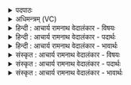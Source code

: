 <details><summary>पदपाठः</summary>

व꣣य꣢म्। ए꣣नम्। इदा꣢। ह्यः। अ꣡पी꣢꣯पेम। इ꣣ह꣢। व꣣ज्रि꣡ण꣢म्। त꣡स्मै꣢꣯। उ꣣। अद्य꣢। अ꣣। द्य꣢। स꣡व꣢꣯ने। सु꣣त꣢म्। भ꣣र। आ꣢। नू꣣न꣢म्। भू꣣षत। श्रुते꣢। १६९१।
</details>

<details><summary>अधिमन्त्रम् (VC)</summary>

- इन्द्रः
- कलिः प्रागाथः
- बार्हतः प्रगाथः (विषमा बृहती, समा सतोबृहती)
- मध्यमः
</details>

<details><summary>हिन्दी : आचार्य रामनाथ वेदालंकार - विषयः</summary>

प्रथम ऋचा की व्याख्या पूर्वार्चिक में २७२ क्रमाङ्क पर परमात्मा और राजा के विषय में की जा चुकी है। यहाँ जीवात्मा का विषय है।
</details>

<details><summary>हिन्दी : आचार्य रामनाथ वेदालंकार - पदार्थः</summary>

पदार्थान्वयभाषाः -  (वयम्)हम कर्मयोगी लोगों ने(एनम्)इस(वज्रिणम्)वाणी-रूप वज्र से युक्त अपने अन्तरात्मा को(इदा)इस काल में और(ह्यः)बीते काल में(इह)इस जीवन-यज्ञ में(अपीपेम)बढ़ाया है। हे भाई!तू भी(तस्मै उ)उस अन्तरात्मा के लिए(अद्य)आज(सवने)कर्मयोग-रूप यज्ञ में(सुतम्)अभिषुत वीर रस को(भर)अर्पित कर। हे साथियो!तुम सभी(नूनम्)निश्चय ही(श्रुते)शास्त्र-ज्ञान में,अपने अन्तरात्मा को(आभूषत)अलङ्कृत करो ॥१॥
</details>

<details><summary>हिन्दी : आचार्य रामनाथ वेदालंकार - भावार्थः</summary>

भावार्थभाषाः -  सब मनुष्यों को चाहिए कि अपने अन्तरात्मा को उद्बोधन देकर वीरता पूर्ण कर्म करें और विविध विद्याओं के ज्ञान का सञ्चय करें ॥१॥
</details>

<details><summary>संस्कृत : आचार्य रामनाथ वेदालंकार - विषयः</summary>

तत्र प्रथमा ऋक् पूर्वार्चिके २७२ क्रमाङ्के परमात्मनृपत्योर्विषये व्याख्याता। अत्र जीवात्मविषय उच्यते।
</details>

<details><summary>संस्कृत : आचार्य रामनाथ वेदालंकार - पदार्थः</summary>

पदार्थान्वयभाषाः -  (वयम्)कर्मयोगिनो जनाः(एनम्)एतम्(वज्रिणम्)वाग्वज्रयुक्तं स्वान्तरात्मानम्(इदा)अस्मिन् काले(ह्यः)गते च काले(इह)जीवनयज्ञे(अपीपेम)अवर्धयाम।[ओप्यायी वृद्धौ,प्यायः पी आदेशः।]हे भ्रातः!त्वमपि(तस्मै उ)तस्मै अन्तरात्मने खलु(अद्य)अस्मिन् दिने(सवने)कर्मयोगयज्ञे(सुतम्)अभिषुतं वीररसम्(भर)अर्पय। हे सखायः!यूयं सर्वेऽपि(नूनम्)निश्चयेन(श्रुते)शास्त्रज्ञाने,स्वान्तरात्मानम्(आ भूषत)अलङ्कुरुत ॥१॥
</details>

<details><summary>संस्कृत : आचार्य रामनाथ वेदालंकार - भावार्थः</summary>

भावार्थभाषाः -  सर्वैर्जनैः स्वान्तरात्मानमुद्बोध्य वीरकर्माणि कर्तव्यानि विविधविद्यानां ज्ञानं च सञ्चेतव्यम् ॥१॥
</details>